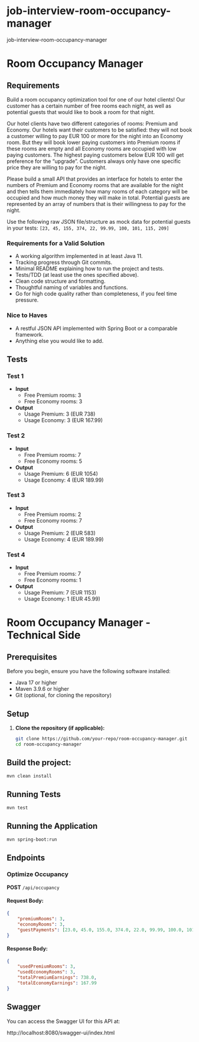# job-interview-room-occupancy-manager
job-interview-room-occupancy-manager


# Room Occupancy Manager

## Requirements

Build a room occupancy optimization tool for one of our hotel clients! Our customer has a certain number of free rooms each night, as well as potential guests that would like to book a room for that night.

Our hotel clients have two different categories of rooms: Premium and Economy. Our hotels want their customers to be satisfied: they will not book a customer willing to pay EUR 100 or more for the night into an Economy room. But they will book lower paying customers into Premium rooms if these rooms are empty and all Economy rooms are occupied with low paying customers. The highest paying customers below EUR 100 will get preference for the “upgrade”. Customers always only have one specific price they are willing to pay for the night.

Please build a small API that provides an interface for hotels to enter the numbers of Premium and Economy rooms that are available for the night and then tells them immediately how many rooms of each category will be occupied and how much money they will make in total. Potential guests are represented by an array of numbers that is their willingness to pay for the night.

Use the following raw JSON file/structure as mock data for potential guests in your tests: `[23, 45, 155, 374, 22, 99.99, 100, 101, 115, 209]`

### Requirements for a Valid Solution

- A working algorithm implemented in at least Java 11.
- Tracking progress through Git commits.
- Minimal README explaining how to run the project and tests.
- Tests/TDD (at least use the ones specified above).
- Clean code structure and formatting.
- Thoughtful naming of variables and functions.
- Go for high code quality rather than completeness, if you feel time pressure.

### Nice to Haves

- A restful JSON API implemented with Spring Boot or a comparable framework.
- Anything else you would like to add.

## Tests

### Test 1

- **Input**
  - Free Premium rooms: 3
  - Free Economy rooms: 3
- **Output**
  - Usage Premium: 3 (EUR 738)
  - Usage Economy: 3 (EUR 167.99)

### Test 2

- **Input**
  - Free Premium rooms: 7
  - Free Economy rooms: 5
- **Output**
  - Usage Premium: 6 (EUR 1054)
  - Usage Economy: 4 (EUR 189.99)

### Test 3

- **Input**
  - Free Premium rooms: 2
  - Free Economy rooms: 7
- **Output**
  - Usage Premium: 2 (EUR 583)
  - Usage Economy: 4 (EUR 189.99)

### Test 4

- **Input**
  - Free Premium rooms: 7
  - Free Economy rooms: 1
- **Output**
  - Usage Premium: 7 (EUR 1153)
  - Usage Economy: 1 (EUR 45.99)




# Room Occupancy Manager - Technical Side


## Prerequisites

Before you begin, ensure you have the following software installed:

- Java 17 or higher
- Maven 3.9.6 or higher
- Git (optional, for cloning the repository)

## Setup

1. **Clone the repository (if applicable):**

   ```sh
   git clone https://github.com/your-repo/room-occupancy-manager.git
   cd room-occupancy-manager

## Build the project:
```
mvn clean install
```

## Running Tests
```
mvn test
```
## Running the Application
```
mvn spring-boot:run
```






## Endpoints

### Optimize Occupancy

**POST** `/api/occupancy`

#### Request Body:
```json
{
    "premiumRooms": 3,
    "economyRooms": 3,
    "guestPayments": [23.0, 45.0, 155.0, 374.0, 22.0, 99.99, 100.0, 101.0, 115.0, 209.0]
}
```

#### Response Body:
```json
{
    "usedPremiumRooms": 3,
    "usedEconomyRooms": 3,
    "totalPremiumEarnings": 738.0,
    "totalEconomyEarnings": 167.99
}
```


## Swagger
You can access the Swagger UI for this API at:

http://localhost:8080/swagger-ui/index.html
